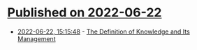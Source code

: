 # [Published on 2022-06-22](index.md)

* [2022-06-22, 15:15:48](https://news.ycombinator.com/item?id=31837138) - [The Definition of Knowledge and Its Management](https://help.flomo.app/mindset/the-definition-of-knowledge-and-its-management)
